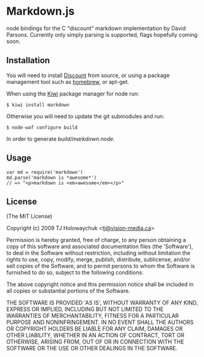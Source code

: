 
# Markdown.js

  node bindings for the C "discount" markdown implementation by David Parsons.
  Currently only simply parsing is supported, flags hopefully coming soon.

## Installation

You will need to install [Discount](http://github.com/Orc/discount) from source, or using
a package management tool such as [homebrew](http://github.com/mxcl/homebrew), or apt-get.

When using the [Kiwi](http://github.com/visionmedia/kiwi) package manager for node run:

    $ kiwi install markdown

Otherwise you will need to update the git submodules and run:

    $ node-waf configure build

In order to generate _build/markdown.node_.

## Usage

    var md = require('markdown')
    md.parse('markdown is *awesome*')
    // => "<p>markdown is <em>awesome</em></p>"

## License

(The MIT License)

Copyright (c) 2009 TJ Holowaychuk &lt;tj@vision-media.ca&gt;

Permission is hereby granted, free of charge, to any person obtaining
a copy of this software and associated documentation files (the
'Software'), to deal in the Software without restriction, including
without limitation the rights to use, copy, modify, merge, publish,
distribute, sublicense, and/or sell copies of the Software, and to
permit persons to whom the Software is furnished to do so, subject to
the following conditions:

The above copyright notice and this permission notice shall be
included in all copies or substantial portions of the Software.

THE SOFTWARE IS PROVIDED 'AS IS', WITHOUT WARRANTY OF ANY KIND,
EXPRESS OR IMPLIED, INCLUDING BUT NOT LIMITED TO THE WARRANTIES OF
MERCHANTABILITY, FITNESS FOR A PARTICULAR PURPOSE AND NONINFRINGEMENT.
IN NO EVENT SHALL THE AUTHORS OR COPYRIGHT HOLDERS BE LIABLE FOR ANY
CLAIM, DAMAGES OR OTHER LIABILITY, WHETHER IN AN ACTION OF CONTRACT,
TORT OR OTHERWISE, ARISING FROM, OUT OF OR IN CONNECTION WITH THE
SOFTWARE OR THE USE OR OTHER DEALINGS IN THE SOFTWARE.
